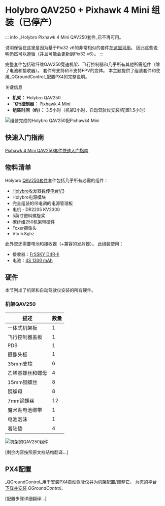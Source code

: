 # Holybro QAV250 + Pixhawk 4 Mini 组装（已停产）

::: info
_Holybro Pixhawk 4 Mini QAV250套件_已不再可用。

说明保留在这里是因为基于Pix32 v6的非常相似的套件[在这里可用](https://holybro.com/products/qav250-kit)。
因此这些说明仍然可以遵循（并且可能会更新到Pix32 v6）。
:::

完整套件包括碳纤维QAV250竞速机架、飞行控制器和几乎所有其他所需组件（除了电池和接收器）。
套件有支持和不支持FPV的变体。
本主题提供了组装套件和使用_QGroundControl_配置PX4的完整说明。

关键信息

- **机架：** Holybro QAV250
- **飞行控制器：** [Pixhawk 4 Mini](../flight_controller/pixhawk4_mini.md)
- **组装时间（约）：** 3.5小时（机架2小时，自动驾驶仪安装/配置1.5小时）

![组装完成的Holybro QAV250配Pixhawk4 Mini](../../assets/airframes/multicopter/qav250_holybro_pixhawk4_mini/qav250_hero.jpg)

## 快速入门指南

[Pixhawk 4 Mini QAV250套件快速入门指南](https://github.com/PX4/PX4-Autopilot/raw/main/docs/assets/flight_controller/pixhawk4mini/pixhawk4mini_qav250kit_quickstart_web.pdf)

## 物料清单

Holybro [QAV250套件](https://holybro.com/products/qav250-kit)套件包括几乎所有必需的组件：

- [Holybro收发器数传电台V3](../telemetry/holybro_sik_radio.md)
- Holybro电源模块
- 完全组装的带电调的电源管理板
- 电机 - DR2205 KV2300
- 5英寸塑料螺旋桨
- 碳纤维250机架带硬件
- Foxer摄像头
- Vtx 5.8ghz

此外您还需要电池和接收器（+兼容的发射器）。
此组装使用：

- 接收器：[FrSSKY D4R-II](https://www.frsky-rc.com/product/d4r-ii/)
- 电池：[4S 1300 mAh](https://www.getfpv.com/lumenier-1300mah-4s-60c-lipo-battery-xt60.html)

## 硬件

本节列出了机架和自动驾驶仪安装的所有硬件。

### 机架QAV250

| 描述         | 数量 |
| ----------- | ---- |
| 一体式机架板  | 1    |
| 飞行控制器盖板 | 1    |
| PDB         | 1    |
| 摄像头板     | 1    |
| 35mm支柱    | 6    |
| 乙烯基螺丝和螺母 | 4 |
| 15mm钢螺丝  | 8    |
| 钢螺母       | 8    |
| 7mm钢螺丝   | 12   |
| 魔术贴电池绑带 | 1   |
| 电池泡沫     | 1    |
| 着陆垫       | 4    |

![机架的QAV250组件](../../assets/airframes/multicopter/qav250_holybro_pixhawk4_mini/frame_components.jpg)

[剩余内容按照原文档结构翻译...]

## PX4配置

_QGroundControl_用于安装PX4自动驾驶仪并为机架配置/调整它。
为您的平台[下载并安装](https://docs.qgroundcontrol.com/master/en/qgc-user-guide/getting_started/download_and_install.html) _QGroundControl_。

[配置步骤详细翻译...]
